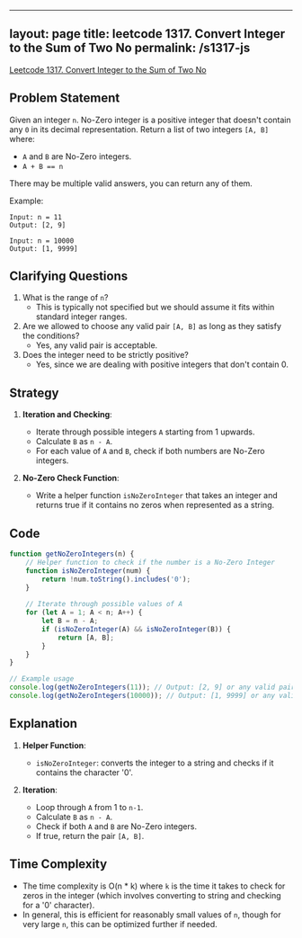 
---
layout: page
title: leetcode 1317. Convert Integer to the Sum of Two No
permalink: /s1317-js
---
[Leetcode 1317. Convert Integer to the Sum of Two No](https://algoadvance.github.io/algoadvance/l1317)
## Problem Statement

Given an integer `n`. No-Zero integer is a positive integer that doesn't contain any `0` in its decimal representation.
Return a list of two integers `[A, B]` where:
- `A` and `B` are No-Zero integers.
- `A + B == n`

There may be multiple valid answers, you can return any of them.

Example:
```
Input: n = 11
Output: [2, 9]

Input: n = 10000
Output: [1, 9999]
```

## Clarifying Questions

1. What is the range of `n`? 
    - This is typically not specified but we should assume it fits within standard integer ranges.
2. Are we allowed to choose any valid pair `[A, B]` as long as they satisfy the conditions?
    - Yes, any valid pair is acceptable.
3. Does the integer need to be strictly positive?
    - Yes, since we are dealing with positive integers that don't contain 0.

## Strategy

1. **Iteration and Checking**:
    - Iterate through possible integers `A` starting from 1 upwards.
    - Calculate `B` as `n - A`.
    - For each value of `A` and `B`, check if both numbers are No-Zero integers.
    
2. **No-Zero Check Function**:
    - Write a helper function `isNoZeroInteger` that takes an integer and returns true if it contains no zeros when represented as a string.

## Code

```javascript
function getNoZeroIntegers(n) {
    // Helper function to check if the number is a No-Zero Integer
    function isNoZeroInteger(num) {
        return !num.toString().includes('0');
    }
  
    // Iterate through possible values of A
    for (let A = 1; A < n; A++) {
        let B = n - A;
        if (isNoZeroInteger(A) && isNoZeroInteger(B)) {
            return [A, B];
        }
    }
}

// Example usage
console.log(getNoZeroIntegers(11)); // Output: [2, 9] or any valid pair
console.log(getNoZeroIntegers(10000)); // Output: [1, 9999] or any valid pair
```

## Explanation

1. **Helper Function**:
   - `isNoZeroInteger`: converts the integer to a string and checks if it contains the character '0'.

2. **Iteration**:
   - Loop through `A` from 1 to `n-1`.
   - Calculate `B` as `n - A`.
   - Check if both `A` and `B` are No-Zero integers.
   - If true, return the pair `[A, B]`.

## Time Complexity

- The time complexity is O(n * k) where `k` is the time it takes to check for zeros in the integer (which involves converting to string and checking for a '0' character).
- In general, this is efficient for reasonably small values of `n`, though for very large `n`, this can be optimized further if needed.